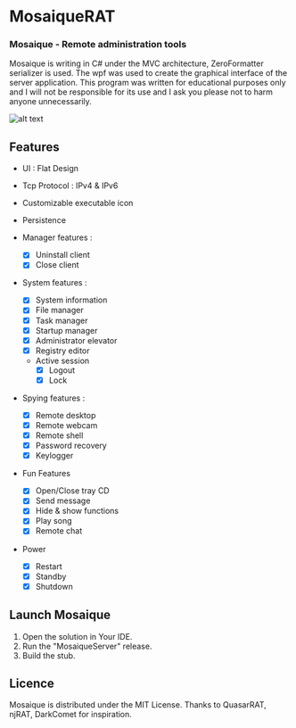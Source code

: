 # MosaiqueRAT

### Mosaique - Remote administration tools

Mosaique is writing in C# under the MVC architecture, ZeroFormatter serializer is used. The wpf was used to create the graphical interface of the server application. This program was written for educational purposes only and I will not be responsible for its use and I ask you please not to harm anyone unnecessarily. 

![alt text](https://github.com/thdal/MosaiqueRAT/blob/master/Github/Mosaique.png)

## Features

* UI : Flat Design 
* Tcp Protocol : IPv4 & IPv6
* Customizable executable icon
* Persistence

* Manager features :
  * [x] Uninstall client 
  * [x] Close client

* System features :
  * [x] System information
  * [x] File manager
  * [x] Task manager
  * [x] Startup manager  
  * [x] Administrator elevator
  * [x] Registry editor
  * Active session
      * [x] Logout
      * [x] Lock

* Spying features :
  * [x] Remote desktop
  * [x] Remote webcam
  * [x] Remote shell  
  * [x] Password recovery
  * [x] Keylogger
  
* Fun Features
  * [x] Open/Close tray CD
  * [x] Send message
  * [x] Hide & show functions
  * [x] Play song
  * [x] Remote chat
  
 * Power
   * [x] Restart
   * [x] Standby
   * [x] Shutdown

## Launch Mosaique

1. Open the solution in Your IDE.
2. Run the "MosaiqueServer" release.
3. Build the stub.

## Licence

Mosaique is distributed under the MIT License. Thanks to QuasarRAT, njRAT, DarkComet for inspiration.
